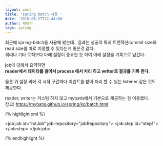```yaml
---
layout: post
title: 'spring batch 사용 '
date: '2015-08-27T22:44:00'
author: 페이퍼
tags: spring
---
```


최근에 spring-batch를 사용해 봤는데.. 결과는 성공적 특히 트랜잭션commit size와 read size를 따로 지정할 수 있다는게 좋은것 같다.  
쿼리나 기타 로직보다 아래 설정이 중요한 듯 하여 아래 설정을 기록으로 남긴다.

job에 대해서 요약하면  
**reader에서 데이타를 읽어서 process 에서 처리 하고 writer로 결과를 기록 한다.**

물론 위 설정 외에 각 시작 구간마다 이벤트를 받아 처리 할 수 있는 listener 같은 것도 제공한다.

reader, writer는 커스텀 하지 않고 mybatis에서 기본으로 제공하는 걸 이용했다.  
참고) https://mybatis.github.io/spring/ko/batch.html


{% highlight xml %}
<bean id="jobLauncher" class="org.springframework.batch.core.launch.support.SimpleJobLauncher">
    <property name="jobRepository" ref="jobRepository" />
</bean>

<bean id="jobRepository"
  class="org.springframework.batch.core.repository.support.MapJobRepositoryFactoryBean">
  <property name="transactionManager" ref="transactionManager"/>
</bean>

<!-- sent type sent -->
<job:job id="rstJob" job-repository="jobRepository">
    <job:step id="step1">
        <tasklet>
            <chunk reader="rstReader" processor="memberRstProcess"
             writer="rstWriter" commit-interval="500">
         </chunk>
     </tasklet>
 </job:step>
</job:job>

<bean id="memberRstProcess" class="com.xxxxx.MemberRstProcess" />
<bean id="rstReader"
  class="org.mybatis.spring.batch.MyBatisPagingItemReader"
  p:sqlSessionFactory-ref="sqlSessionFactory"
  p:queryId="com.xxxxx.mapper.QueryMapper.selectMemberRstList"
  p:pageSize="500"
  scope="step" />

  <bean id="rstWriter" class="org.mybatis.spring.batch.MyBatisBatchItemWriter">
    <property name="sqlSessionFactory" ref="sqlSessionFactory" />
    <property name="statementId" value="com.xxxxx.mapper.QueryMapper.updateMemberRst" />
</bean>
{% endhighlight %}



